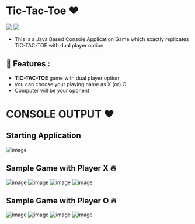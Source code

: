# Tic-Tac-Toe ❤️

![](https://img.shields.io/github/languages/count/gowthamrajk/Tic-Tac-Toe)   ![](https://img.shields.io/github/languages/top/gowthamrajk/Tic-Tac-Toe)



- This is a Java Based Console Application Game which exactly replicates TIC-TAC-TOE with dual player option

## 🔭 Features :

- **TIC-TAC-TOE** game with dual player option
- you can choose your playing name as X (or) O
- Computer will be your oponent

# CONSOLE OUTPUT ❤️

## Starting Application

![image](https://user-images.githubusercontent.com/43011442/128211061-25acaf96-5a53-43aa-92e9-a4b695af603d.png)


## Sample Game with Player X 🔥

![image](https://user-images.githubusercontent.com/43011442/128211192-fc7533c6-5c04-4d65-a26e-9562948c2c17.png)
![image](https://user-images.githubusercontent.com/43011442/128211309-8320202b-180a-4774-aad0-286d43bb575d.png)
![image](https://user-images.githubusercontent.com/43011442/128211433-cb1a03ba-9af0-4a19-9ab4-fe8bf2c3d7fe.png)
![image](https://user-images.githubusercontent.com/43011442/128211634-8380152a-f0e2-4832-af7a-11552b641f93.png)

## Sample Game with Player O 🔥

![image](https://user-images.githubusercontent.com/43011442/128211728-d49fcffc-3f38-4fc0-b82f-0590ed36044c.png)
![image](https://user-images.githubusercontent.com/43011442/128211895-5a4ebc1d-ce26-41ed-9cf2-d18b9ede652b.png)
![image](https://user-images.githubusercontent.com/43011442/128212678-ccf51e36-ed78-40f9-8ce0-7fbc81122f17.png)
![image](https://user-images.githubusercontent.com/43011442/128212772-add995d1-ed89-46db-838b-98a84f3e2f8c.png)

